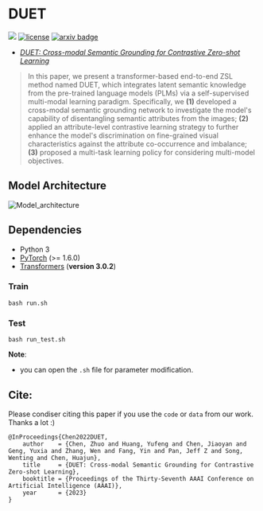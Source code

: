 # DUET
![](https://img.shields.io/badge/version-1.0.1-blue)
[![license](https://img.shields.io/github/license/mashape/apistatus.svg?maxAge=2592000)](https://github.com/zjukg/DUET/blob/main/licence)
[![arxiv badge](https://img.shields.io/badge/arxiv-2207.01328-red)](https://arxiv.org/abs/2207.01328)
 - [*DUET: Cross-modal Semantic Grounding for Contrastive Zero-shot Learning*](https://arxiv.org/abs/2207.01328)

>In this paper, we present a transformer-based end-to-end ZSL method named DUET, which integrates latent semantic knowledge from the pre-trained language models (PLMs) via a self-supervised multi-modal learning paradigm. Specifically, we **(1)** developed a cross-modal semantic grounding network to 
investigate the model's capability of disentangling semantic attributes from the images; **(2)** applied an attribute-level contrastive learning strategy to further enhance the model's discrimination on fine-grained visual characteristics against the attribute co-occurrence and imbalance; **(3)** proposed a multi-task learning policy for considering multi-model objectives.

## Model Architecture
![Model_architecture](https://github.com/zjukg/DUET/blob/main/figure/duet.png)

## Dependencies

- Python 3
- [PyTorch](http://pytorch.org/) (>= 1.6.0)
- [Transformers](http://huggingface.co/transformers/) (**version 3.0.2**)

### Train

```shell
bash run.sh
```
### Test

```shell
bash run_test.sh
```

**Note**: 
- you can open the `.sh` file for parameter modification.

## Cite:
Please condiser citing this paper if you use the ```code``` or ```data``` from our work.
Thanks a lot :)

```bigquery
@InProceedings{Chen2022DUET,
    author    = {Chen, Zhuo and Huang, Yufeng and Chen, Jiaoyan and Geng, Yuxia and Zhang, Wen and Fang, Yin and Pan, Jeff Z and Song, Wenting and Chen, Huajun},
    title     = {DUET: Cross-modal Semantic Grounding for Contrastive Zero-shot Learning},
    booktitle = {Proceedings of the Thirty-Seventh AAAI Conference on Artificial Intelligence (AAAI)},
    year      = {2023}
}
```
